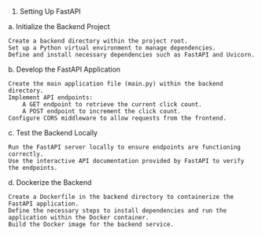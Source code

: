 1. Setting Up FastAPI

a. Initialize the Backend Project

    Create a backend directory within the project root.
    Set up a Python virtual environment to manage dependencies.
    Define and install necessary dependencies such as FastAPI and Uvicorn.

b. Develop the FastAPI Application

    Create the main application file (main.py) within the backend directory.
    Implement API endpoints:
        A GET endpoint to retrieve the current click count.
        A POST endpoint to increment the click count.
    Configure CORS middleware to allow requests from the frontend.

c. Test the Backend Locally

    Run the FastAPI server locally to ensure endpoints are functioning correctly.
    Use the interactive API documentation provided by FastAPI to verify the endpoints.

d. Dockerize the Backend

    Create a Dockerfile in the backend directory to containerize the FastAPI application.
    Define the necessary steps to install dependencies and run the application within the Docker container.
    Build the Docker image for the backend service.

